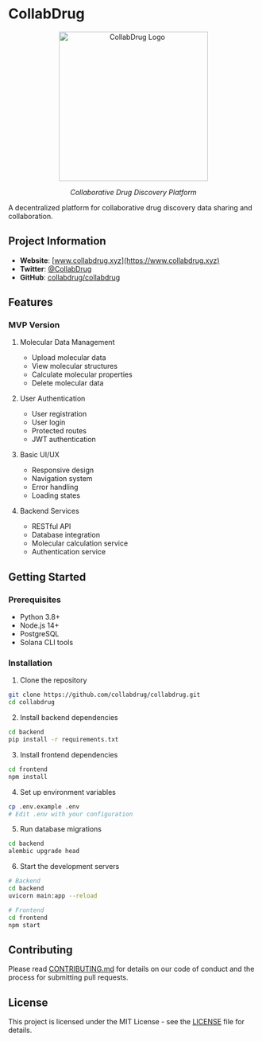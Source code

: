 # CollabDrug

<div align="center">
  <img src="https://raw.githubusercontent.com/collabdrug/collabdrug/master/assets/logo.png" alt="CollabDrug Logo" width="300">
  <p><em>Collaborative Drug Discovery Platform</em></p>
</div>

A decentralized platform for collaborative drug discovery data sharing and collaboration.

## Project Information

- **Website**: [www.collabdrug.xyz](https://www.collabdrug.xyz)
- **Twitter**: [@CollabDrug](https://x.com/CollabDrug)
- **GitHub**: [collabdrug/collabdrug](https://github.com/collabdrug/collabdrug)

## Features

### MVP Version
1. Molecular Data Management
   - Upload molecular data
   - View molecular structures
   - Calculate molecular properties
   - Delete molecular data

2. User Authentication
   - User registration
   - User login
   - Protected routes
   - JWT authentication

3. Basic UI/UX
   - Responsive design
   - Navigation system
   - Error handling
   - Loading states

4. Backend Services
   - RESTful API
   - Database integration
   - Molecular calculation service
   - Authentication service

## Getting Started

### Prerequisites
- Python 3.8+
- Node.js 14+
- PostgreSQL
- Solana CLI tools

### Installation

1. Clone the repository
```bash
git clone https://github.com/collabdrug/collabdrug.git
cd collabdrug
```

2. Install backend dependencies
```bash
cd backend
pip install -r requirements.txt
```

3. Install frontend dependencies
```bash
cd frontend
npm install
```

4. Set up environment variables
```bash
cp .env.example .env
# Edit .env with your configuration
```

5. Run database migrations
```bash
cd backend
alembic upgrade head
```

6. Start the development servers
```bash
# Backend
cd backend
uvicorn main:app --reload

# Frontend
cd frontend
npm start
```

## Contributing

Please read [CONTRIBUTING.md](CONTRIBUTING.md) for details on our code of conduct and the process for submitting pull requests.

## License

This project is licensed under the MIT License - see the [LICENSE](LICENSE) file for details. 